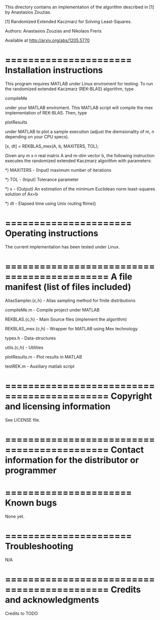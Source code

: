 This directory contains an implementation of the algorithm described in [1] by Anastasios Zouzias.

[1]
Randomized Extended Kaczmarz for Solving Least-Squares.

Authors: Anastasios Zouzias and Nikolaos Freris

Available at http://arxiv.org/abs/1205.5770


======================
Installation instructions
======================

This program requires MATLAB under Linux enviroment for testing. To run the randomized extended Kaczmarz (REK-BLAS) algorithm, type

compileMe

under your MATLAB enviroment. This MATLAB script will compile the mex implementation of REK-BLAS. Then, type

plotResults

under MATLAB to plot a sample execution (adjust the diemsionality of m, n depending on your CPU specs).


[x, dt] = REKBLAS_mex(A, b, MAXITERS, TOL);

Given any m x n real matrix A and m-dim vector b, the following instruction executes the randomized extended Kaczmarz algorithm with parameters:

*) MAXITERS - (Input) maximum number of iterations

*) TOL      - (Input) Tolerance parameter

*) x        - (Output) An estimation of the minimum Euclidean norm least-squares solution of Ax=b

*) dt       - Elapsed time using Unix routing ftime()


======================
Operating instructions
======================

The current implementation has been tested under Linux.

============================================
A file manifest (list of files included)
============================================

AliasSampler.{c,h} - Alias sampling method for finite distributions

compileMe.m        - Compile project under MATLAB

REKBLAS.{c,h}      - Main Source files (implement the algorithm)

REKBLAS_mex.{c,h}  - Wrapper for MATLAB using Mex technology

types.h            - Data-structures

utils.{c,h}        - Utilities

plotResults.m      - Plot results in MATLAB

testREK.m          - Auxiliary matlab script

============================================
Copyright and licensing information
============================================

See LICENSE file.

============================================
Contact information for the distributor or programmer
============================================


======================
Known bugs
======================

None yet.

======================
Troubleshooting
======================
N/A

============================================
Credits and acknowledgments
============================================

Credits to TODO
